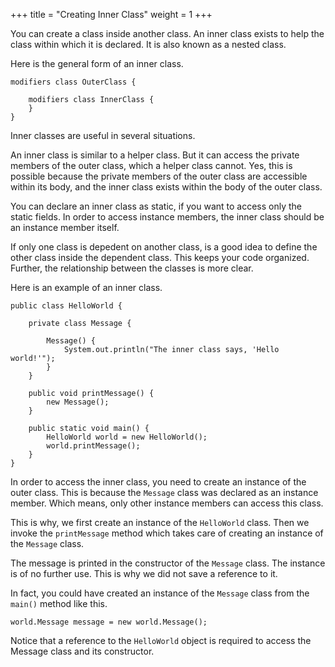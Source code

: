 +++
title = "Creating Inner Class"
weight = 1
+++

You can create a class inside another class. An inner class exists to help the
class within which it is declared. It is also known as a nested class.

Here is the general form of an inner class.

```
modifiers class OuterClass {

    modifiers class InnerClass {
    }
}
```

Inner classes are useful in several situations. 

An inner class is similar to a helper class. But it can access the private
members of the outer class, which a helper class cannot. Yes, this is possible
because the private members of the outer class are accessible within its body,
and the inner class exists within the body of the outer class.

You can declare an inner class as static, if you want to access only the static
fields. In order to access instance members, the inner class should be an
instance member itself.

If only one class is depedent on another class, is a good idea to define the
other class inside the dependent class. This keeps your code organized.
Further, the relationship between the classes is more clear.

Here is an example of an inner class.

```
public class HelloWorld {
    
    private class Message {
        
        Message() {
            System.out.println("The inner class says, 'Hello world!'");
        }
    }
    
    public void printMessage() {
        new Message();
    }
    
    public static void main() {
        HelloWorld world = new HelloWorld();
        world.printMessage();
    }
}
```

In order to access the inner class, you need to create an instance of the outer
class. This is because the `Message` class was declared as an instance member.
Which means, only other instance members can access this class.

This is why, we first create an instance of the `HelloWorld` class. Then we
invoke the `printMessage` method which takes care of creating an instance
of the `Message` class.

The message is printed in the constructor of the `Message` class. The instance
is of no further use. This is why we did not save a reference to it.

In fact, you could have created an instance of the `Message` class from the
`main()` method like this.
```
world.Message message = new world.Message();
```

Notice that a reference to the `HelloWorld` object is required to access the
Message class and its constructor.